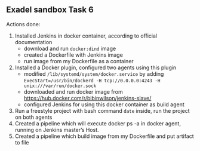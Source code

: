 ## Exadel sandbox Task 6

Actions done:
1. Installed Jenkins in docker container, according to official documentation
   - download and run `docker:dind` image
   - created a Dockerfile with Jenkins image
   - run image from my Dockerfile as a container
2. Installed a Docker plugin, configured two agents using this plugin
   - modified `/lib/systemd/system/docker.service` by adding `ExecStart=/usr/bin/dockerd -H tcp://0.0.0.0:4243 -H unix:///var/run/docker.sock`
   - downloaded and run docker image from https://hub.docker.com/r/bibinwilson/jenkins-slave/
   - configured Jenkins for using this docker container as build agent
4. Run a freestyle project with bash command `date` inside, run the project on both agents
5. Created a pipeline which will execute docker ps -a in docker agent, running on Jenkins master’s Host.
6. Created a pipeline which build image from my Dockerfile and put artifact to file
